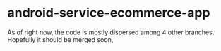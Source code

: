 # android-service-ecommerce-app

As of right now, the code is mostly dispersed among 4 other branches. Hopefully it should be merged soon,
